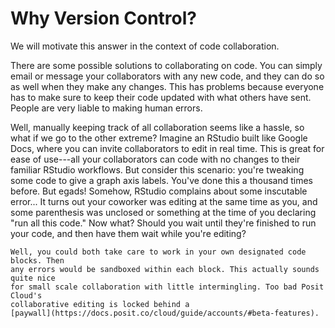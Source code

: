 # Why Version Control?

We will motivate this answer in the context of code collaboration.

There are some possible solutions to collaborating on code. You can simply email
or message your collaborators with any new code, and they can do so as well when
they make any changes. This has problems because everyone has to make sure to
keep their code updated with what others have sent. People are very liable to
making human errors.

Well, manually keeping track of all collaboration seems like a hassle, so what
if we go to the other extreme? Imagine an RStudio built like Google Docs, where
you can invite collaborators to edit in real time. This is great for ease of
use---all your collaborators can code with no changes to their familiar RStudio
workflows. But consider this scenario: you're tweaking some code to give a graph
axis labels. You've done this a thousand times before. But egads! Somehow,
RStudio complains about some inscutable error... It turns out your coworker was
editing at the same time as you, and some parenthesis was unclosed or something
at the time of you declaring "run all this code." Now what? Should you wait
until they're finished to run your code, and then have them wait while you're
editing?

```{note}
Well, you could both take care to work in your own designated code blocks. Then
any errors would be sandboxed within each block. This actually sounds quite nice
for small scale collaboration with little intermingling. Too bad Posit Cloud's
collaborative editing is locked behind a
[paywall](https://docs.posit.co/cloud/guide/accounts/#beta-features).
```
